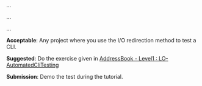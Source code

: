 <panel type="warning" header="Can automate simple regression testing of text UIs :star::star:" expandable expanded no-close>

<panel type="warning" header="Can explain testing :star::star:" expandable>
  <include src="../../book/testing/introduction/what/full.md" />
  <panel header=":trophy: Evidence" expanded>
    
...

  </panel>
</panel>

<panel type="warning" header="Can explain regression testing :star::star:" expandable>
  <include src="../../book/testing/testingTypes/regressionTesting/what/full.md" />
  <panel header=":trophy: Evidence" expanded>
    
...

  </panel>
</panel>

<panel type="warning" header="Can explain test automation :star::star:" expandable>
  <include src="../../book/testing/testAutomation/what/full.md" />
  <panel header=":trophy: Evidence" expanded>
    
...

  </panel>
</panel>


<panel type="warning" header="Can semi-automate testing of test UIs :star::star:" expandable>
  <include src="../../book/testing/testAutomation/testingTextUis/full.md" />
  <panel header=":trophy: Evidence" expanded>
    

**Acceptable**: Any project where you use the I/O redirection method to test a CLI.

**Suggested**: Do the exercise given in [AddressBook - Level1 : LO-AutomatedCliTesting](https://github.com/nus-cs2103-AY1718S1/addressbook-level1#automate-cli-testing-lo-automatedclitesting) 

**Submission**: Demo the test during the tutorial.

  </panel>
</panel>


</panel>
